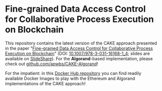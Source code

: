 # Fine-grained Data Access Control for Collaborative Process Execution on Blockchain

This repository contains the latest version of the CAKE approach presented in the paper "[Fine-grained Data Access Control for
Collaborative Process Execution on Blockchain](https://arxiv.org/abs/2207.08484)" (DOI: [10.1007/978-3-031-16168-1_4](https://doi.org/10.1007/978-3-031-16168-1_4); slides are available on [SlideShare](https://www.slideshare.net/EdoardoMarangone/finegrained-data-access-control-for-collaborative-process-execution-on-blockchain-253133788)). For the **Algorand**-based implementation, please check out [github.com/apwbs/CAKE-Algorand](https://github.com/apwbs/CAKE-Algorand/)!

For the impatient: in this [Docker Hub repository](https://hub.docker.com/repository/docker/apwbs/cake/general) you can find readily available Docker Images to play with the Ethereum and Algorand implementations of the CAKE approach!
